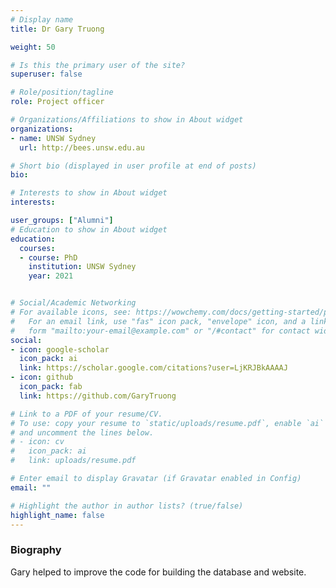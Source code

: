 ```yaml
---
# Display name
title: Dr Gary Truong

weight: 50

# Is this the primary user of the site?
superuser: false

# Role/position/tagline
role: Project officer

# Organizations/Affiliations to show in About widget
organizations:
- name: UNSW Sydney
  url: http://bees.unsw.edu.au

# Short bio (displayed in user profile at end of posts)
bio:

# Interests to show in About widget
interests:

user_groups: ["Alumni"]
# Education to show in About widget
education:
  courses:
  - course: PhD
    institution: UNSW Sydney
    year: 2021


# Social/Academic Networking
# For available icons, see: https://wowchemy.com/docs/getting-started/page-builder/#icons
#   For an email link, use "fas" icon pack, "envelope" icon, and a link in the
#   form "mailto:your-email@example.com" or "/#contact" for contact widget.
social:
- icon: google-scholar
  icon_pack: ai
  link: https://scholar.google.com/citations?user=LjKRJBkAAAAJ
- icon: github
  icon_pack: fab
  link: https://github.com/GaryTruong

# Link to a PDF of your resume/CV.
# To use: copy your resume to `static/uploads/resume.pdf`, enable `ai` icons in `params.toml`,
# and uncomment the lines below.
# - icon: cv
#   icon_pack: ai
#   link: uploads/resume.pdf

# Enter email to display Gravatar (if Gravatar enabled in Config)
email: ""

# Highlight the author in author lists? (true/false)
highlight_name: false
---
```


### Biography

Gary helped to improve the code for building the database and website.
